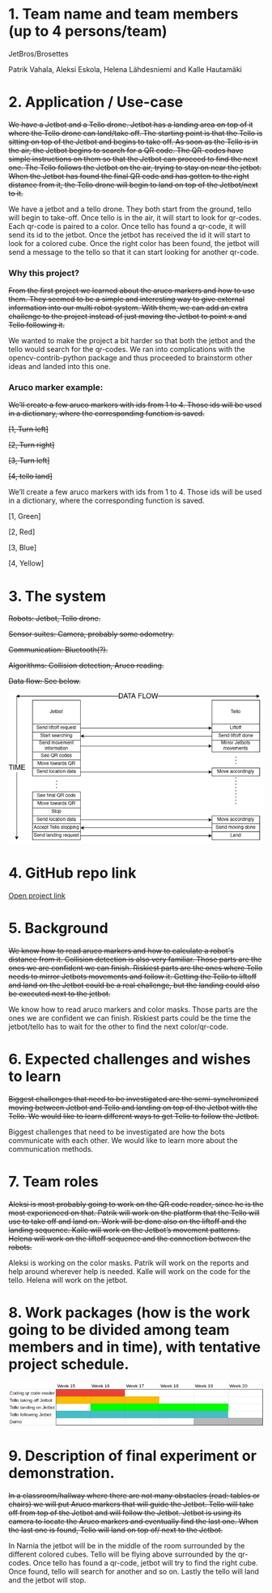 1\. Team name and team members (up to 4 persons/team)
=====================================================

JetBros/Brosettes

Patrik Vahala, Aleksi Eskola, Helena Lähdesniemi and Kalle Hautamäki

2\. Application / Use-case
==========================

<del>We have a Jetbot and a Tello drone. Jetbot has a landing area on top of it where the Tello drone can land/take off. The starting point is that the Tello is sitting on top of the Jetbot and begins to take off. As soon as the Tello is in the air, the Jetbot begins to search for a QR code. The QR-codes have simple instructions on them so that the Jetbot can proceed to find the next one. The Tello follows the Jetbot on the air, trying to stay on near the jetbot. When the Jetbot has found the final QR code and has gotten to the right distance from it,  the Tello drone will begin to land on top of the Jetbot/next to it.</del>

We have a jetbot and a tello drone. They both start from the ground, tello will begin to take-off. Once tello is in the air, it will start to look for qr-codes. Each qr-code is paired to a color. Once tello has found a qr-code, it will send its id to the jetbot. Once the jetbot has received the id it will start to look for a colored cube. Once the right color has been found, the jetbot will send a message to the tello so that it can start looking for another qr-code. 

### Why this project?

<del>From the first project we learned about the aruco markers and how to use them. They seemed to be a simple and interesting way to give external information into our multi robot system. With them, we can add an extra challenge to the project instead of just moving the Jetbot to point x and Tello following it.</del>

We wanted to make the project a bit harder so that both the jetbot and the tello would search for the qr-codes. We ran into complications with the opencv-contrib-python package and thus proceeded to brainstorm other ideas and landed into this one.

### Aruco marker example:

<del>We’ll create a few aruco markers with ids from 1 to 4. Those ids will be used in a dictionary, where the corresponding function is saved.</del>

<del>\[1, Turn left\]</del>

<del>\[2, Turn right\]</del>

<del>\[3, Turn left\]</del>

<del>\[4, tello land\]</del>

We’ll create a few aruco markers with ids from 1 to 4. Those ids will be used in a dictionary, where the corresponding function is saved.

\[1, Green\]

\[2, Red\]

\[3, Blue\]

\[4, Yellow\]

3\. The system
==============

<del>Robots: Jetbot, Tello drone.</del>

<del>Sensor suites: Camera, probably some odometry.</del>

<del>Communication: Bluetooth(?).</del>

<del>Algorithms: Collision detection, Aruco reading.</del>

<del>Data flow: See below.</del>

<del>![](/PlanPictures/DataFlowChart.png)</del>

4\. GitHub repo link
====================

[Open project link](https://github.com/Pjavah/RAS-Open-project)

5\. Background
==============

<del>We know how to read aruco markers and how to calculate a robot's distance from it. Collision detection is also very familiar. Those parts are the ones we are confident we can finish. Riskiest parts are the ones where Tello needs to mirror Jetbots movements and follow it. Getting the Tello to liftoff and land on the Jetbot could be a real challenge, but the landing could also be executed next to the jetbot. </del>

We know how to read aruco markers and color masks. Those parts are the ones we are confident we can finish. Riskiest parts could be the time the jetbot/tello has to wait for the other to find the next color/qr-code.

6\. Expected challenges and wishes to learn
===========================================

<del>Biggest challenges that need to be investigated are the semi-synchronized moving between Jetbot and Tello and landing on top of the Jetbot with the Tello. We would like to learn different ways to get Tello to follow the Jetbot. </del>

Biggest challenges that need to be investigated are how the bots communicate with each other. We would like to learn more about the communication methods.

7\. Team roles
==============

<del>Aleksi is most probably going to work on the QR code reader, since he is the most experienced on that. 
Patrik will work on the platform that the Tello will use to take off and land on. Work will be done also on the liftoff and the landing sequence. 
Kalle will work on the Jetbot’s movement patterns. 
Helena will work on the liftoff sequence and the connection between the robots. </del>

Aleksi is working on the color masks.
Patrik will work on the reports and help around wherever help is needed.
Kalle will work on the code for the tello.
Helena will work on the jetbot. 

8\. Work packages (how is the work going to be divided among team members and in time), with tentative project schedule.
========================================================================================================================
![](/PlanPictures/GANTCHART.png)

9\. Description of final experiment or demonstration.
=====================================================
<del>In a classroom/hallway where there are not many obstacles (read: tables or chairs) we will put Aruco markers that will guide the Jetbot. Tello will take off from top of the Jetbot and will follow the Jetbot. Jetbot is using its camera to locate the Aruco markers and eventually find the last one. When the last one is found, Tello will land on top of/ next to the Jetbot. </del>

In Narnia the jetbot will be in the middle of the room surrounded by the different colored cubes. Tello will be flying above surrounded by the qr-codes. Once tello has found a qr-code, jetbot will try to find the right cube. Once found, tello will search for another and so on. Lastly the tello will land and the jetbot will stop.
